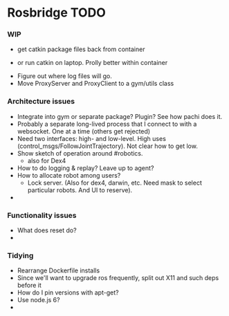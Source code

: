 # Rosbridge TODO


### WIP
  * get catkin package files back from container
   - or run catkin on laptop. Prolly better within container
  * Figure out where log files will go.
  * Move ProxyServer and ProxyClient to a gym/utils class

### Architecture issues
  * Integrate into gym or separate package? Plugin? See how pachi does it.
  * Probably a separate long-lived process that I connect to with a websocket. One at a time (others get rejected)
  * Need two interfaces: high- and low-level. High uses (control_msgs/FollowJointTrajectory). Not clear how to get low.
  * Show sketch of operation around #robotics.
    - also for Dex4
  * How to do logging & replay? Leave up to agent?
  * How to allocate robot among users?
    - Lock server. (Also for dex4, darwin, etc. Need mask to select particular robots. And UI to reserve).
  *

### Functionality issues
  * What does reset do?
  *


### Tidying
  * Rearrange Dockerfile installs
  * Since we'll want to upgrade ros frequently, split out X11 and such deps before it
  * How do I pin versions with apt-get?
  * Use node.js 6?
  *
